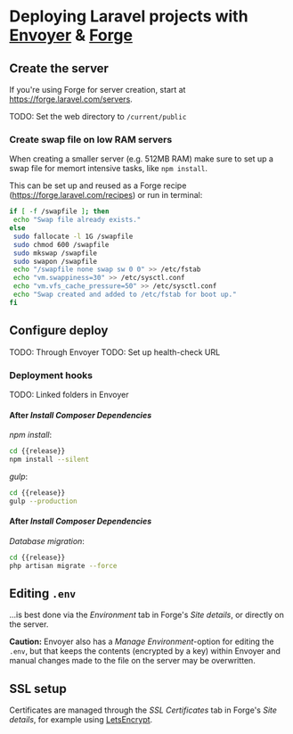 # Deploying Laravel projects with [Envoyer](https://envoyer.io/) & [Forge](https://forge.laravel.com/)

## Create the server
If you're using Forge for server creation, start at https://forge.laravel.com/servers.

TODO: Set the web directory to `/current/public`

### Create swap file on low RAM servers
When creating a smaller server (e.g. 512MB RAM) make sure to set up a swap file for memort intensive tasks, like `npm install`.

This can be set up and reused as a Forge recipe (https://forge.laravel.com/recipes) or run in terminal:

```sh
if [ -f /swapfile ]; then
 echo "Swap file already exists."
else
 sudo fallocate -l 1G /swapfile
 sudo chmod 600 /swapfile
 sudo mkswap /swapfile
 sudo swapon /swapfile
 echo "/swapfile none swap sw 0 0" >> /etc/fstab
 echo "vm.swappiness=30" >> /etc/sysctl.conf
 echo "vm.vfs_cache_pressure=50" >> /etc/sysctl.conf
 echo "Swap created and added to /etc/fstab for boot up."
fi
```

## Configure deploy
TODO: Through Envoyer
TODO: Set up health-check URL

### Deployment hooks
TODO: Linked folders in Envoyer

#### After _Install Composer Dependencies_
_npm install_:
```sh
cd {{release}}
npm install --silent
```

_gulp_:
```sh
cd {{release}}
gulp --production
```

#### After _Install Composer Dependencies_
_Database migration_:
```sh
cd {{release}}
php artisan migrate --force
```

## Editing `.env`
...is best done via the _Environment_ tab in Forge's _Site details_, or directly on the server.

**Caution:** Envoyer also has a _Manage Environment_-option for editing the `.env`, but that keeps the contents (encrypted by a key) within Envoyer and manual changes made to the file on the server may be overwritten.

## SSL setup
Certificates are managed through the _SSL Certificates_ tab in Forge's _Site details_, for example using [LetsEncrypt](https://letsencrypt.org).
